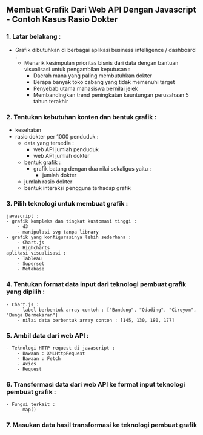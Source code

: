 ## Membuat Grafik Dari Web API Dengan Javascript - Contoh Kasus Rasio Dokter

### 1. Latar belakang :
   - Grafik dibutuhkan di berbagai aplikasi business intelligence / dashboard :
		- Menarik kesimpulan prioritas bisnis dari data dengan bantuan visualisasi untuk pengambilan keputusan :
			- Daerah mana yang paling membutuhkan dokter 
			- Berapa banyak toko cabang yang tidak memenuhi target
			- Penyebab utama mahasiswa bernilai jelek
			- Membandingkan trend peningkatan keuntungan perusahaan 5 tahun terakhir

### 2. Tentukan kebutuhan konten dan bentuk grafik :
   - kesehatan
   - rasio dokter per 1000 penduduk :
     - data yang tersedia :
       - web API jumlah penduduk
       - web API jumlah dokter
     - bentuk grafik :
       - grafik batang dengan dua nilai sekaligus yaitu :
         - jumlah dokter
	 - jumlah rasio dokter
     - bentuk interaksi pengguna terhadap grafik

### 3. Pilih teknologi untuk membuat grafik :
	javascript :
	- grafik kompleks dan tingkat kustomasi tinggi :
		- d3
		- manipulasi svg tanpa library
	- grafik yang konfigurasinya lebih sederhana :
		- Chart.js
		- Highcharts
	aplikasi visualisasi :
		- Tableau
		- Superset
		- Metabase

### 4. Tentukan format data input dari teknologi pembuat grafik yang dipilih :
	- Chart.js :
		- label berbentuk array contoh : ["Bandung", "Odading", "Ciroyom", "Bunga Bermekaran"]
		- nilai data berbentuk array contoh : [145, 130, 180, 177]

### 5. Ambil data dari web API :
	- Teknologi HTTP request di javascript :
		- Bawaan : XMLHttpRequest
		- Bawaan : Fetch
		- Axios
		- Request

### 6. Transformasi data dari web API ke format input teknologi pembuat grafik :
	- Fungsi terkait :
		- map()	

### 7. Masukan data hasil transformasi ke teknologi pembuat grafik
